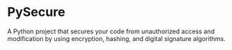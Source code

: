 # PySecure
A Python project that secures your code from unauthorized access and modification by using encryption, hashing, and digital signature algorithms.
